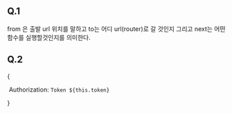 ## Q.1

from 은 출발 url 위치를 말하고 to는 어디 url(router)로 갈 것인지 그리고 next는 어떤 함수를 실행할것인지를 의미한다.



## Q.2

{

​	Authorization: `Token ${this.token}`

}